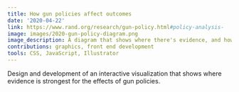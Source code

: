 ```yaml
---
title: How gun policies affect outcomes
date: '2020-04-22'
link: https://www.rand.org/research/gun-policy.html#policy-analysis-
image: images/2020-gun-policy-diagram.png
image_description: A diagram that shows where there's evidence, and how much, for how gun policies affect outcomes.
contributions: graphics, front end development
tools: CSS, JavaScript, Illustrator
---
```


Design and development of an interactive visualization that shows where evidence is strongest for the effects of gun policies.
